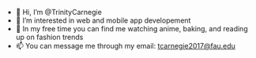 - 👋 Hi, I’m @TrinityCarnegie
- 👀 I’m interested in web and mobile app developement
- 💖 In my free time you can find me watching anime, baking, and reading up on fashion trends
- 📫 You can message me through my email: tcarnegie2017@fau.edu
<!---
TrinityCarnegie/TrinityCarnegie is a ✨ special ✨ repository because its `README.md` (this file) appears on your GitHub profile.
You can click the Preview link to take a look at your changes.
--->
